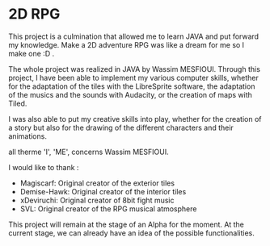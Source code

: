 # 2D RPG

This project is a culmination that allowed me to learn JAVA and put forward my knowledge.
Make a 2D adventure RPG was like a dream for me so I make one :D .

The whole project was realized in JAVA by Wassim MESFIOUI.
Through this project, I have been able to implement my various computer skills, whether for the adaptation of the tiles with the LibreSprite software, the adaptation of the musics and the sounds with Audacity, or the creation of maps with Tiled.

I was also able to put my creative skills into play, whether for the creation of a story but also for the drawing of the different characters and their animations.

all therme 'I', 'ME', concerns Wassim MESFIOUI.

I would like to thank :
- Magiscarf: Original creator of the exterior tiles
- Demise-Hawk: Original creator of the interior tiles
- xDeviruchi: Original creator of 8bit fight music
- SVL: Original creator of the RPG musical atmosphere


This project will remain at the stage of an Alpha for the moment.
At the current stage, we can already have an idea of the possible functionalities.
